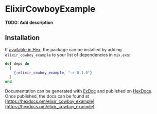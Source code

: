 # ElixirCowboyExample

**TODO: Add description**

## Installation

If [available in Hex](https://hex.pm/docs/publish), the package can be installed
by adding `elixir_cowboy_example` to your list of dependencies in `mix.exs`:

```elixir
def deps do
  [
    {:elixir_cowboy_example, "~> 0.1.0"}
  ]
end
```

Documentation can be generated with [ExDoc](https://github.com/elixir-lang/ex_doc)
and published on [HexDocs](https://hexdocs.pm). Once published, the docs can
be found at [https://hexdocs.pm/elixir_cowboy_example](https://hexdocs.pm/elixir_cowboy_example).

